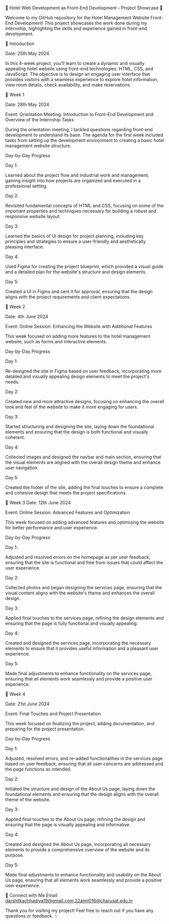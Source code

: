 🌟 Hotel Web Development as Front-End Development - Project Showcase 🌟

Welcome to my GitHub repository for the Hotel Management Website Front-End Development! This project showcases the work done during my internship, highlighting the skills and experience gained in front-end development.

🚀 Introduction

Date: 25th May 2024

In this 4-week project, you'll learn to create a dynamic and visually appealing hotel website using front-end technologies: HTML, CSS, and JavaScript. The objective is to design an engaging user interface that provides visitors with a seamless experience to explore hotel information, view room details, check availability, and make reservations.

📅 Week 1

Date: 28th May 2024

Event: Orientation Meeting: Introduction to Front-End Development and Overview of the Internship Tasks

During the orientation meeting, I tackled questions regarding front-end development to understand its base. The agenda for the first week included tasks from setting up the development environment to creating a basic hotel management website structure.

Day-by-Day Progress

Day 1:

Learned about the project flow and industrial work and management, gaining insight into how projects are organized and executed in a professional setting.

Day 2:

Revisited fundamental concepts of HTML and CSS, focusing on some of the important properties and techniques necessary for building a robust and responsive website layout.

Day 3:

Learned the basics of UI design for project planning, including key principles and strategies to ensure a user-friendly and aesthetically pleasing interface.

Day 4:

Used Figma for creating the project blueprint, which provided a visual guide and a detailed plan for the website's structure and design elements.

Day 5:

Created a UI in Figma and sent it for approval, ensuring that the design aligns with the project requirements and client expectations​.

📅 Week 2

Date: 4th June 2024

Event: Online Session: Enhancing the Website with Additional Features

This week focused on adding more features to the hotel management website, such as forms and interactive elements.

Day-by-Day Progress

Day 1:

Re-designed the site in Figma based on user feedback, incorporating more detailed and visually appealing design elements to meet the project's needs.

Day 2:

Created new and more attractive designs, focusing on enhancing the overall look and feel of the website to make it more engaging for users.

Day 3:

Started structuring and designing the site, laying down the foundational elements and ensuring that the design is both functional and visually coherent.

Day 4:

Collected images and designed the navbar and main section, ensuring that the visual elements are aligned with the overall design theme and enhance user navigation.

Day 5:

Created the footer of the site, adding the final touches to ensure a complete and cohesive design that meets the project specifications​​.

📅 Week 3
Date: 12th June 2024

Event: Online Session: Advanced Features and Optimization

This week focused on adding advanced features and optimizing the website for better performance and user experience.

Day-by-Day Progress

Day 1:

Adjusted and resolved errors on the homepage as per user feedback, ensuring that the site is functional and free from issues that could affect the user experience.

Day 2:

Collected photos and began designing the services page, ensuring that the visual content aligns with the website's theme and enhances the overall design.

Day 3:

Applied final touches to the services page, refining the design elements and ensuring that the page is fully functional and visually appealing.

Day 4:

Created and designed the services page, incorporating the necessary elements to ensure that it provides useful information and a pleasant user experience.

Day 5:

Made final adjustments to enhance functionality on the services page, ensuring that all elements work seamlessly and provide a positive user experience​.

📅 Week 4

Date: 21st June 2024

Event: Final Touches and Project Presentation

This week focused on finalizing the project, adding documentation, and preparing for the project presentation.

Day-by-Day Progress

Day 1:

Adjusted, resolved errors, and re-added functionalities in the services page based on user feedback, ensuring that all user concerns are addressed and the page functions as intended.

Day 2:

Initiated the structure and design of the About Us page, laying down the foundational elements and ensuring that the design aligns with the overall theme of the website.

Day 3:

Applied final touches to the About Us page, refining the design and ensuring that the page is visually appealing and informative.

Day 4:

Created and designed the About Us page, incorporating all necessary elements to provide a comprehensive overview of the website and its purpose.

Day 5:

Made final adjustments to enhance functionality and usability on the About Us page, ensuring that all elements work seamlessly and provide a positive user experience​.

🤝 Connect with Me
Email: darshitkachhadiya19@gmail.com,22aiml016@charusat.edu.in

Thank you for visiting my project! Feel free to reach out if you have any questions or feedback. ✨
